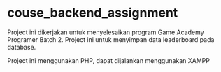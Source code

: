 # couse_backend_assignment

Project ini dikerjakan untuk menyelesaikan program Game Academy Programer Batch 2.
Project ini untuk menyimpan data leaderboard pada database.

Project ini menggunakan PHP, dapat dijalankan menggunakan XAMPP
